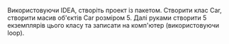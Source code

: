 Використовуючи IDEA, створіть проект із пакетом. Створити клас Car, створити масив об'єктів Car розміром 5. 
Далі руками створити 5 екземплярів цього класу та записати на комп'ютер (використовуючи loop).
